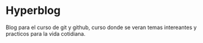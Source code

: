 # Hyperblog

Blog para el curso de git y github, curso donde se veran temas intereantes y practicos para la vida cotidiana.
